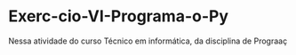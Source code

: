 # Exerc-cio-VI-Programa-o-Py
Nessa atividade do curso Técnico em informática, da disciplina de Prograaç

